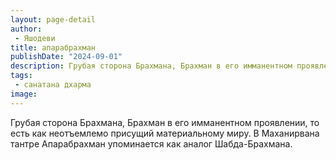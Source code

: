 ```yaml
---
layout: page-detail
author:
 - Яшодеви
title: апарабрахман
publishDate: "2024-09-01"
description: Грубая сторона Брахмана, Брахман в его имманентном проявлении, то есть как неотъемлемо присущий материальному миру. В Маханирвана тантре Апарабрахман упоминается как аналог Шабда-Брахмана.
tags:
 - санатана дхарма
image: 
---
```


Грубая сторона Брахмана, Брахман в его имманентном проявлении, то есть как неотъемлемо присущий материальному миру. В Маханирвана тантре Апарабрахман упоминается как аналог Шабда-Брахмана.

